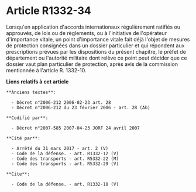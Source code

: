 # Article R1332-34

Lorsqu'en application d'accords internationaux régulièrement ratifiés ou approuvés, de lois ou de règlements, ou à
l'initiative de l'opérateur d'importance vitale, un point d'importance vitale fait déjà l'objet de mesures de protection
consignées dans un dossier particulier et qui répondent aux prescriptions prévues par les dispositions du présent chapitre,
le préfet de département ou l'autorité militaire dont relève ce point peut décider que ce dossier vaut plan particulier de
protection, après avis de la commission mentionnée à l'article R. 1332-10.

**Liens relatifs à cet article**

	**Anciens textes**:

	  - Décret n°2006-212 2006-02-23 art. 28
	  - Décret n°2006-212 du 23 février 2006 - art. 28 (Ab)

	**Codifié par**:

	  - Décret n°2007-585 2007-04-23 JORF 24 avril 2007

	**Cité par**:

	  - Arrêté du 31 mars 2017 - art. 2 (V)
	  - Code de la défense. - art. R1332-12 (V)
	  - Code des transports - art. R5332-22 (M)
	  - Code des transports - art. R5332-29 (V)

	**Cite**:

	  - Code de la défense. - art. R1332-10 (V)
